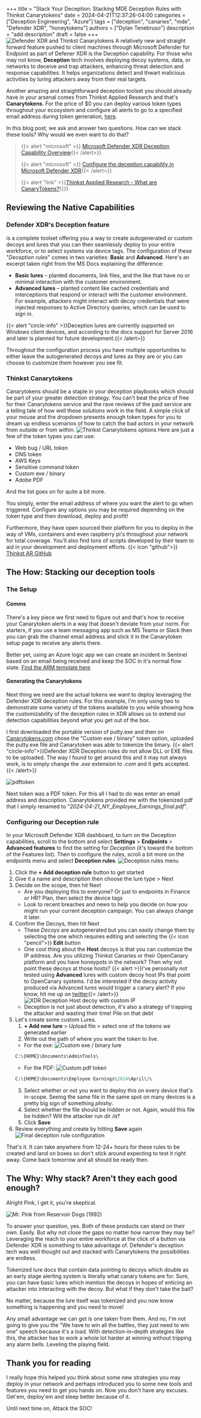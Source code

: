 +++
title = "Stack Your Deception: Stacking MDE Deception Rules with Thinkst Canarytokens"
date = 2024-04-21T12:37:26-04:00
categories = ["Deception Engineering", "Azure"]
tags = ["deception", "canaries", "mde", "Defender XDR", "honeytokens"]
authors = ["Dylan Tenebruso"]
description = "add description"
draft = false
+++
![Defender XDR and Thinkst Canarytokens](feature.png)
A relatively new and straight forward feature pushed to client machines through Microsoft Defender for Endpoint as part of Defener XDR is the Deception capability. For those who may not know, **Deception** tech involves deploying decoy systems, data, or networks to deceive and trap attackers, enhancing threat detection and response capabilities. It helps organizations detect and thwart malicious activities by luring attackers away from their real targets.

Another amazing and straightforward deception toolset you should already have in your arsenal comes from Thinkst Applied Research and that's **Canarytokens**. For the price of $0 you can deploy various token types throughout your ecosystem and configure all alerts to go to a specified email address during token generation, [here](https://canarytokens.org/generate).

In this blog post, we ask and answer two questions. How can we stack these tools? Why would we even want to do that?
>{{< alert "microsoft" >}} [Microsoft Defender XDR Deception Capability Overview](https://learn.microsoft.com/en-us/microsoft-365/security/defender/deception-overview?view=o365-worldwide){{< /alert>}}
>
>{{< alert "microsoft" >}} [Configure the deception capability in Microsoft Defender XDR](https://learn.microsoft.com/en-us/microsoft-365/security/defender/configure-deception?view=o365-worldwide){{< /alert>}}
>
>{{< alert "link" >}}[Thinkst Applied Research - What are CanaryTokens?](https://docs.canarytokens.org/guide/#what-are-canarytokens){{</alert>}}
## Reviewing the Native Capabilities
### Defender XDR's Deception feature 
is a complete toolset offering you a way to create autogenerated or custom decoys and lures that you can then seamlessly deploy to your entire workforce, or to select systems via device tags. The configuration of these "*Deception rules*" comes in two varieties: **Basic** and **Advanced**. Here's an excerpt taken right from the MS Docs explaining the difference:
  * **Basic lures** – planted documents, link files, and the like that have no or minimal interaction with the customer environment.
  * **Advanced lures** – planted content like cached credentials and interceptions that respond or interact with the customer environment. For example, attackers might interact with decoy credentials that were injected responses to Active Directory queries, which can be used to sign in.
  
{{< alert "circle-info" >}}Deception lures are currently supported on Windows client devices, and according to the docs support for Server 2016 and later is planned for future development.{{< /alert>}}

Throughout the configuration process you have multiple opportunities to either leave the autogenerated decoys and lures as they are or you can choose to customize them however you see fit.

### Thinkst Canarytokens
Canarytokens should be a staple in your deception playbooks which should be part of your greater detection strategy. You can't beat the price of free for their Canarytokens service and the rave reviews of the paid service are a telling tale of how well these solutions work in the field. A simple click of your mouse and the dropdown presents enough token types for you to dream up endless scenarios of how to catch the bad actors in your network from outside or from within.
![Thinkst Canarytokens options](canarytokens.png)
Here are just a few of the token types you can use:
* Web bug / URL token
* DNS token
* AWS Keys
* Sensitive command token
* Custom exe / binary
* Adobe PDF

And the list goes on for quite a bit more.

You simply, enter the email address of where you want the alert to go when triggered. Configure any options you may be required depending on the token type and then download, deploy and profit!

Furthermore, they have open sourced their platform for you to deploy in the way of VMs, containers and even raspberry pi's throughout your network for total coverage. You'll also find tons of scripts developed by their team to aid in your development and deployment efforts. {{< icon "github">}} [Thinkst AR GitHub](https://github.com/thinkst)

## The How: Stacking our deception tools
### The Setup
#### Comms
There's a key piece we first need to figure out and that's how to receive your Canarytoken alerts in a way that doesn't deviate from your norm. For starters, if you use a team messaging app such as MS Teams or Slack then you can grab the channel email address and stick it in the Canarytoken setup page to receive any alerts there.

Better yet, using an Azure logic app we can create an incident in Sentinel based on an email being received and keep the SOC in it's normal flow state. [Find the ARM template here](https://github.com/Azure/Azure-Sentinel/tree/master/Playbooks/Create%20Incidents%20with%20Email)

#### Generating the Canarytokens
Next thing we need are the actual tokens we want to deploy leveraging the Defender XDR deception rules. For this example, I'm only using two to demonstrate some variety of the tokens available to you while showing how the customizability of the deception rules in XDR allows us to extend our detection capabilities beyond what you get out of the box.

I first downloaded the portable version of putty.exe and then on [Canarytokens.com](https://canarytokens.com) chose the "Custom exe / binary" token option, uploaded the putty.exe file and Canarytoken was able to tokenize the binary.
{{< alert "circle-info">}}Defender XDR Deception rules do not allow DLL or EXE files to be uploaded. The way I found to get around this and it may not always work, is to simply change the *.exe* extension to *.com* and it gets accepted.{{< /alert>}}

![pdftoken](pdftoken.png)

Next token was a PDF token. For this all I had to do was enter an email address and description. Canarytokens provided me with the tokenized pdf that I simply renamed to "*2024-04-21_NY_Employee_Earnings_final.pdf*". 

### Configuring our Deception rule
In your Microsoft Defender XDR dashboard, to turn on the Deception capabilities, scroll to the bottom and select **Settings** > **Endpoints** > **Advanced features** to find the setting for *Deception* (it's toward the bottom of the Features list). Then to configure the rules, scroll a bit more on the endpoints menu and select **Deception rules**.
![Deception rules menu](fig4-deception.png "taken from https://learn.microsoft.com/en-us/microsoft-365/security/defender/configure-deception?view=o365-worldwide")

1. Click the **+ Add deception rule** button to get started
2. Give it a name and description then choose the lure type > Next
3. Decide on the scope, then hit Next
   * Are you deploying this to everyone? Or just to endpoints in Finance or HR? Plan, then select the device tags
   * Look to recent breaches and news to help you decide on how you might run your current deception campaign. You can always change it later.
4. Confirm the Decoys, then hit Next
   * These *Decoys* are autogenerated but you can easily change them by selecting the one which requires editing and selecting the {{< icon "pencil">}} **Edit** button
   * One cool thing about the **Host** decoys is that you can customize the IP address. Are you utilizing Thinkst Canaries or their OpenCanary platform and you have honeypots in the network? Then why not point these decoys at those hosts?
    {{< alert >}}I've personally not tested using **Advanced** lures with custom decoy host IPs that point to OpenCanary systems. I'd be interested if the decoy activity produced via Advanced lures would trigger a canary alert? If you know, hit me up on [twitter](https://twitter.com/DylanInfosec){{< /alert>}}
   ![XDR Deception Host decoy with custom IP](hostdecoy_customIP.png)
   * Deception is not just about detection, it's also a strategy of trapping the attacker and wasting their time! Pile on that debt
5. Let's create some custom Lures. 
    1) **+ Add new lure** > Upload file > select one of the tokens we generated earlier
    2) Write out the path of where you want the token to live. 
      * For the exe: 
      ![Custom exe / binary lure](custBinaryLure.png)
      ```SQL 
      C:\{HOME}\Documents\AdminTools\
      ```
      * For the PDF:
      ![Custom pdf token](pdflure.png)
      ```SQL
      C:\{HOME}\Documents\Employee Earnings\2024\April\3\
      ```
    3) Select whether or not you want to deploy this on every device that's in-scope. Seeing the same file in the same spot on many devices is a pretty big sign of something *phishy*.
    4) Select whether the file should be hidden or not. Again, would this file be hidden? Will the attacker run *dir /a*?
    5) Click **Save**
6. Review everything and create by hitting **Save** again
![Final deception rule configuration](finalconfig.png)

That's it. It can take anywhere from 12-24+ hours for these rules to be created and land on boxes so don't stick around expecting to test it right away. Come back tomorrow and all should be ready then.

## The Why: Why stack? Aren't they each good enough?
Alright Pink, I get it, you're skeptical.

![Mr. Pink from Reservoir Dogs (1992)](mrpink.gif)

To answer your question, yes. Both of these products can stand on their own. Easily. But why not close the gaps no matter how narrow they may be? Leveraging the reach to your entire workforce at the click of a button via Defender XDR is something to take advantage of. Defender's deception tech was well thought out and stacked with Canarytokens the possibilities are endless. 

Tokenized lure docs that contain data pointing to decoys which double as an early stage alerting system is literally what canary tokens are for. Sure, you can have basic lures which mention the decoys in hopes of enticing an attacker into interacting with the decoy. But what if they don't take the bait?

No matter, because the lure itself was tokenized and you now know something is happening and you need to move!

Any small advantage we can get is one taken from them. And no, I'm not going to give you the "We have to win all the battles, they just need to win one" speech because it's a load. With detection-in-depth strategies like this, the attacker has to work a whole lot harder at winning without tripping any alarm bells. Leveling the playing field.

## Thank you for reading
I really hope this helped you think about some new strategies you may deploy in your network and perhaps introduced you to some new tools and features you need to get you hands on. Now you don't have any excuses. Get'em, deploy'em and sleep better because of it.

Until next time on, Attack the SOC!